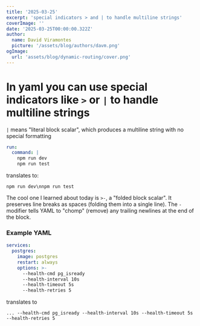 ```yaml
---
title: '2025-03-25'
excerpt: 'special indicators > and | to handle multiline strings'
coverImage: ''
date: '2025-03-25T00:00:00.322Z'
author:
  name: David Viramontes
  picture: '/assets/blog/authors/davm.png'
ogImage:
  url: 'assets/blog/dynamic-routing/cover.png'
---
```


# In yaml you can use special indicators like `>` or `|` to handle multiline strings

`|` means "literal block scalar", which produces a multiline string with no special formatting

```yaml
run:
  command: |
    npm run dev
    npm run test
```

translates to:

`npm run dev\nnpm run test`

The cool one I learned about today is `>-`, a "folded block scalar". It preserves line breaks as spaces (folding them into a single line). The `-` modifier tells YAML to "chomp" (remove) any trailing newlines at the end of the block.

### Example YAML

```yaml
services:
  postgres:
    image: postgres
    restart: always
    options: >-
      --health-cmd pg_isready
      --health-interval 10s
      --health-timeout 5s
      --health-retries 5
```

translates to

```shell
... --health-cmd pg_isready --health-interval 10s --health-timeout 5s --health-retries 5
```
